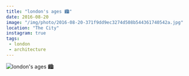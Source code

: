 ```yaml
---
title: "london's ages 🏙"
date: 2016-08-20
image: "/img/photo/2016-08-20-371f9dd9ec3274d508b544361740542a.jpg"
location: "The City"
instagram: true
tags:
 - london
 - architecture
---
```


![london's ages 🏙](/img/photo/2016-08-20-371f9dd9ec3274d508b544361740542a.jpg)
